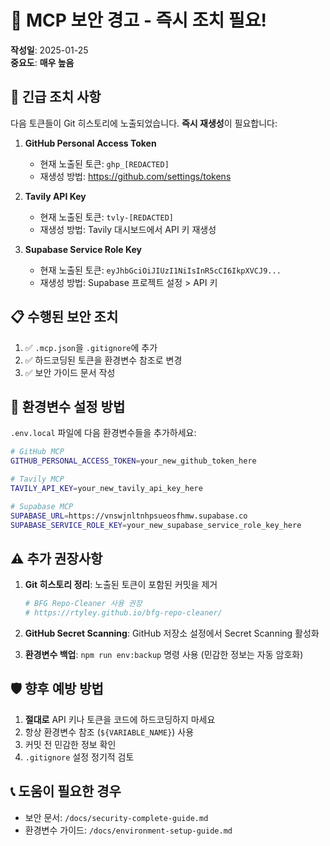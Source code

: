 # 🚨 MCP 보안 경고 - 즉시 조치 필요!

**작성일**: 2025-01-25  
**중요도**: **매우 높음**

## 🔴 긴급 조치 사항

다음 토큰들이 Git 히스토리에 노출되었습니다. **즉시 재생성**이 필요합니다:

1. **GitHub Personal Access Token**
   - 현재 노출된 토큰: `ghp_[REDACTED]`
   - 재생성 방법: https://github.com/settings/tokens

2. **Tavily API Key**
   - 현재 노출된 토큰: `tvly-[REDACTED]`
   - 재생성 방법: Tavily 대시보드에서 API 키 재생성

3. **Supabase Service Role Key**
   - 현재 노출된 토큰: `eyJhbGciOiJIUzI1NiIsInR5cCI6IkpXVCJ9...`
   - 재생성 방법: Supabase 프로젝트 설정 > API 키

## 📋 수행된 보안 조치

1. ✅ `.mcp.json`을 `.gitignore`에 추가
2. ✅ 하드코딩된 토큰을 환경변수 참조로 변경
3. ✅ 보안 가이드 문서 작성

## 🔧 환경변수 설정 방법

`.env.local` 파일에 다음 환경변수들을 추가하세요:

```bash
# GitHub MCP
GITHUB_PERSONAL_ACCESS_TOKEN=your_new_github_token_here

# Tavily MCP
TAVILY_API_KEY=your_new_tavily_api_key_here

# Supabase MCP
SUPABASE_URL=https://vnswjnltnhpsueosfhmw.supabase.co
SUPABASE_SERVICE_ROLE_KEY=your_new_supabase_service_role_key_here
```

## ⚠️ 추가 권장사항

1. **Git 히스토리 정리**: 노출된 토큰이 포함된 커밋을 제거

   ```bash
   # BFG Repo-Cleaner 사용 권장
   # https://rtyley.github.io/bfg-repo-cleaner/
   ```

2. **GitHub Secret Scanning**: GitHub 저장소 설정에서 Secret Scanning 활성화

3. **환경변수 백업**: `npm run env:backup` 명령 사용 (민감한 정보는 자동 암호화)

## 🛡️ 향후 예방 방법

1. **절대로** API 키나 토큰을 코드에 하드코딩하지 마세요
2. 항상 환경변수 참조 (`${VARIABLE_NAME}`) 사용
3. 커밋 전 민감한 정보 확인
4. `.gitignore` 설정 정기적 검토

## 📞 도움이 필요한 경우

- 보안 문서: `/docs/security-complete-guide.md`
- 환경변수 가이드: `/docs/environment-setup-guide.md`
